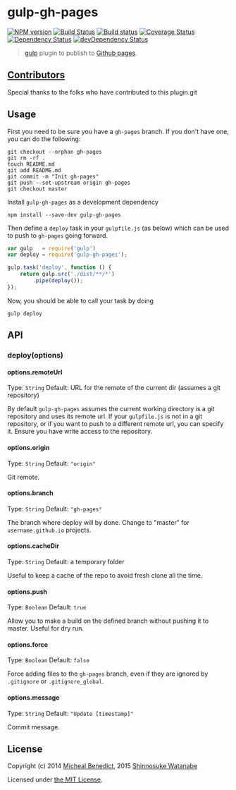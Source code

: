 # gulp-gh-pages

[![NPM version](http://img.shields.io/npm/v/gulp-gh-pages.svg)](https://www.npmjs.com/package/gulp-gh-pages)
[![Build Status](http://img.shields.io/travis/shinnn/gulp-gh-pages.svg?style=flat)](http://travis-ci.org/shinnn/gulp-gh-pages)
[![Build status](https://ci.appveyor.com/api/projects/status/iskj8sml9luhkm21?svg=true)](https://ci.appveyor.com/project/ShinnosukeWatanabe/gulp-gh-pages)
[![Coverage Status](https://img.shields.io/coveralls/shinnn/gulp-gh-pages.svg)](https://coveralls.io/r/shinnn/gulp-gh-pages)
[![Dependency Status](https://img.shields.io/david/shinnn/gulp-gh-pages.svg?label=deps)](https://david-dm.org/shinnn/gulp-gh-pages)
[![devDependency Status](https://img.shields.io/david/dev/shinnn/gulp-gh-pages.svg?label=devDeps)](https://david-dm.org/shinnn/gulp-gh-pages#info=devDependencies)

> [gulp](http://gulpjs.com/) plugin to publish to [Github pages](https://pages.github.com/).

## [Contributors](https://github.com/shinnn/gulp-gh-pages/graphs/contributors)

Special thanks to the folks who have contributed to this plugin.git

## Usage

First you need to be sure you have a `gh-pages` branch.
If you don't have one, you can do the following:

```shell
git checkout --orphan gh-pages
git rm -rf .
touch README.md
git add README.md
git commit -m "Init gh-pages"
git push --set-upstream origin gh-pages
git checkout master
```

Install `gulp-gh-pages` as a development dependency

```shell
npm install --save-dev gulp-gh-pages
```

Then define a `deploy` task in your `gulpfile.js` (as below) which can be used to push to `gh-pages` going forward.

```javascript
var gulp   = require('gulp')
var deploy = require('gulp-gh-pages');

gulp.task('deploy', function () {
	return gulp.src('./dist/**/*')
		.pipe(deploy());
});
```

Now, you should be able to call your task by doing 

```shell
gulp deploy
```

## API

### deploy(options)

#### options.remoteUrl

Type: `String`
Default: URL for the remote of the current dir (assumes a git repository)

By default `gulp-gh-pages` assumes the current working directory is a git repository and uses its remote url. If your `gulpfile.js` is not in a git repository, or if you want to push to a different remote url, you can specify it. Ensure you have write access to the repository.

#### options.origin

Type: `String`
Default: `"origin"`

Git remote.

#### options.branch

Type: `String`
Default: `"gh-pages"`

The branch where deploy will by done. Change to "master" for `username.github.io` projects.

#### options.cacheDir

Type: `String`
Default: a temporary folder

Useful to keep a cache of the repo to avoid fresh clone all the time.

#### options.push

Type: `Boolean`
Default: `true`

Allow you to make a build on the defined branch without pushing it to master. Useful for dry run.

#### options.force

Type: `Boolean`
Default: `false`

Force adding files to the `gh-pages` branch, even if they are ignored by `.gitignore` or `.gitignore_global`.

#### options.message

Type: `String`
Default: `"Update [timestamp]"`

Commit message.

## License

Copyright (c) 2014 [Micheal Benedict](https://github.com/rowoot), 2015 [Shinnosuke Watanabe](https://github.com/shinnn)

Licensed under [the MIT License](./LICENSE).
